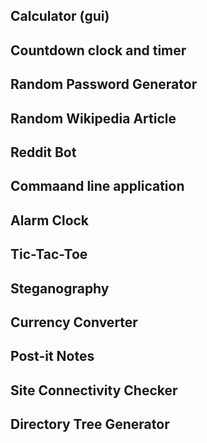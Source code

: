 ## Calculator (gui)

## Countdown clock and timer 

## Random Password Generator

## Random Wikipedia Article

## Reddit Bot

## Commaand line application

## Alarm Clock

## Tic-Tac-Toe

## Steganography

## Currency Converter

## Post-it Notes

## Site Connectivity Checker

## Directory Tree Generator



